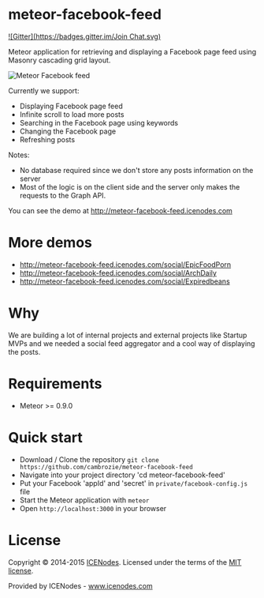 # meteor-facebook-feed

[![Gitter](https://badges.gitter.im/Join Chat.svg)](https://gitter.im/bmustata/icenodes?utm_source=share-link&utm_medium=link&utm_campaign=share-link)

Meteor application for retrieving and displaying a Facebook page feed using Masonry cascading grid layout.

![Meteor Facebook feed](https://github.com/cambrozie/meteor-facebook-feed/blob/master/public/images/meteor-facebook-feed.jpg?raw=true)

Currently we support:
- Displaying Facebook page feed
- Infinite scroll to load more posts
- Searching in the Facebook page using keywords
- Changing the Facebook page
- Refreshing posts

Notes:
- No database required since we don't store any posts information on the server
- Most of the logic is on the client side and the server only makes the requests to the Graph API.

You can see the demo at http://meteor-facebook-feed.icenodes.com

# More demos

- http://meteor-facebook-feed.icenodes.com/social/EpicFoodPorn
- http://meteor-facebook-feed.icenodes.com/social/ArchDaily
- http://meteor-facebook-feed.icenodes.com/social/Expiredbeans

# Why

We are building a lot of internal projects and external projects like Startup MVPs and we needed a social feed aggregator and a cool way of displaying the posts.

# Requirements

- Meteor >= 0.9.0

# Quick start

- Download / Clone the repository `git clone https://github.com/cambrozie/meteor-facebook-feed`
- Navigate into your project directory 'cd meteor-facebook-feed'
- Put your Facebook 'appId' and 'secret' in `private/facebook-config.js` file
- Start the Meteor application with `meteor`
- Open `http://localhost:3000` in your browser

# License

Copyright &copy; 2014-2015 [ICENodes](http://icenodes.com). Licensed under the terms of the [MIT license](LICENSE.md).

Provided by ICENodes - www.icenodes.com

